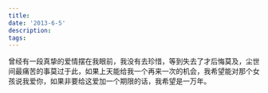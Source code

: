 ```yaml
---
title: 
date: '2013-6-5'
description: 
tags: 
---
```

<p>曾经有一段真挚的爱情摆在我眼前，我没有去珍惜，等到失去了才后悔莫及，尘世间最痛苦的事莫过于此，如果上天能给我一个再来一次的机会，我希望能对那个女孩说我爱你，如果非要给这爱加一个期限的话，我希望是一万年。</p>